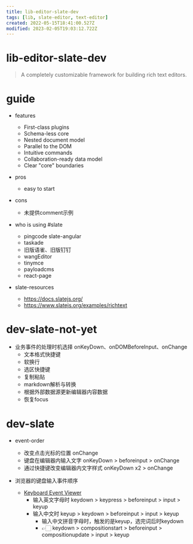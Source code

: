 ```yaml
---
title: lib-editor-slate-dev
tags: [lib, slate-editor, text-editor]
created: 2022-05-15T18:41:00.527Z
modified: 2023-02-05T19:03:12.722Z
---
```


# lib-editor-slate-dev

> A completely customizable framework for building rich text editors.

# guide
- features
  - First-class plugins
  - Schema-less core
  - Nested document model
  - Parallel to the DOM
  - Intuitive commands
  - Collaboration-ready data model
  - Clear "core" boundaries

- pros
  - easy to start

- cons
  - 未提供comment示例

- who is using #slate
  - pingcode slate-angular
  - taskade
  - 旧版语雀、旧版钉钉
  - wangEditor
  - tinymce
  - payloadcms
  - react-page

- slate-resources
  - https://docs.slatejs.org/
  - https://www.slatejs.org/examples/richtext
# dev-slate-not-yet
- 业务事件的处理时机选择 onKeyDown、onDOMBeforeInput、onChange
  - 文本格式快捷键
  - 软换行
  - 选区快捷键
  - 复制粘贴
  - markdown解析与转换
  - 根据外部数据源更新编辑器内容数据
  - 恢复focus
# dev-slate
- event-order
  - 改变点击光标的位置 onChange
  - 键盘在编辑器内输入文字 onKeyDown > beforeinput > onChange
  - 通过快捷键改变编辑器内文字样式 onKeyDown x2  > onChange

- 浏览器的键盘输入事件顺序
  - [Keyboard Event Viewer](https://w3c.github.io/uievents/tools/key-event-viewer.html)
    - 输入英文字母时 keydown > keypress > beforeinput > input > keyup
    - 输入中文时 keyup > keydown > beforeinput > input > keyup
      - 输入中文拼音字母时，触发的是keyup，选完词后时keydown
      - 👉🏻 keydown > compositionstart > beforeinput > compositionupdate > input > keyup
